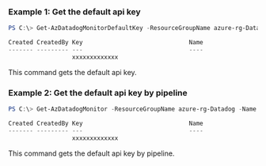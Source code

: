 ### Example 1: Get the default api key
```powershell
PS C:\> Get-AzDatadogMonitorDefaultKey -ResourceGroupName azure-rg-Datadog -Name Datadog

Created CreatedBy Key                              Name
------- --------- ---                              ----
                  xxxxxxxxxxxxx
```

This command gets the default api key.

### Example 2: Get the default api key by pipeline
```powershell
PS C:\> Get-AzDatadogMonitor -ResourceGroupName azure-rg-Datadog -Name Datadog | Get-AzDatadogMonitorDefaultKey

Created CreatedBy Key                              Name
------- --------- ---                              ----
                  xxxxxxxxxxxxx
```

This command gets the default api key by pipeline.

